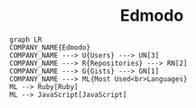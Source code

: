 <h1 align="center">Edmodo</h1>

```mermaid
graph LR
COMPANY_NAME{Edmodo}
COMPANY_NAME ---> U{Users} ---> UN[3]
COMPANY_NAME ---> R{Repositories} ---> RN[2]
COMPANY_NAME ---> G{Gists} ---> GN[1]
COMPANY_NAME ---> ML{Most Used<br>Languages}
ML --> Ruby[Ruby]
ML --> JavaScript[JavaScript]
```
